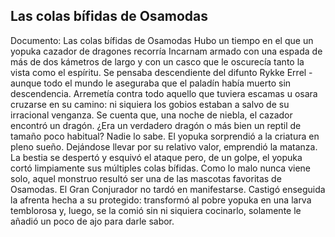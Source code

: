 ## Las colas bífidas de Osamodas
Documento: Las colas bífidas de Osamodas
Hubo un tiempo en el que un yopuka cazador de dragones recorría Incarnam armado con una espada de más de dos kámetros de largo y con un casco que le oscurecía tanto la vista como el espíritu. Se pensaba descendiente del difunto Rykke Errel -aunque todo el mundo le aseguraba que el paladín había muerto sin descendencia. Arremetía contra todo aquello que tuviera escamas u osara cruzarse en su camino: ni siquiera los gobios estaban a salvo de su irracional venganza.
Se cuenta que, una noche de niebla, el cazador encontró un dragón. ¿Era un verdadero dragón o más bien un reptil de tamaño poco habitual? Nadie lo sabe. El yopuka sorprendió a la criatura en pleno sueño. Dejándose llevar por su relativo valor, emprendió la matanza. La bestia se despertó y esquivó el ataque pero, de un golpe, el yopuka cortó limpiamente sus múltiples colas bífidas.
Como lo malo nunca viene solo, aquel monstruo resultó ser una de las mascotas favoritas de Osamodas. El Gran Conjurador no tardó en manifestarse. Castigó enseguida la afrenta hecha a su protegido: transformó al pobre yopuka en una larva temblorosa y, luego, se la comió sin ni siquiera cocinarlo, solamente le añadió un poco de ajo para darle sabor.
